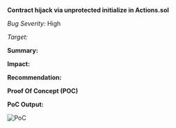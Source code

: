**Contract hijack via unprotected initialize in Actions.sol**

_Bug Severity:_ High

_Target:_


**Summary:**


**Impact:**


**Recommendation:** 


**Proof Of Concept (POC)**



**PoC Output:**

![PoC](https://github.com/user-attachments/assets/c6ea656d-9920-4c57-81a8-05b07e3ccdeb)
